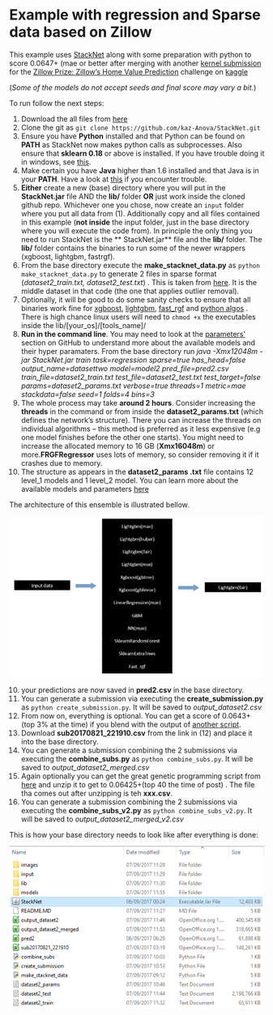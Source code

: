 # Example with regression and Sparse data based on Zillow

This example uses [StackNet](https://github.com/kaz-Anova/StackNet) along with some preparation with python to score 0.0647+ (mae or better after merging with another [kernel submission](https://www.kaggle.com/davidfumo/boosted-trees-lb-0-0643707/code) for the [Zillow Prize: Zillow’s Home Value Prediction](https://www.kaggle.com/c/zillow-prize-1/) challenge on [kaggle](https://www.kaggle.com/) 

(*Some of the models do not accept seeds and final score may vary a bit.*)

To run follow the next steps:

1. Download the all files from [here](https://www.kaggle.com/c/zillow-prize-1/data) 
2. Clone the git as `git clone https://github.com/kaz-Anova/StackNet.git`
3. Ensure you have **Python** installed and that Python can be found on **PATH** as StackNet now makes python calls as subprocesses. Also ensure that **sklearn 0.18** or above is installed. If you have trouble doing it in windows, see [this](https://www.youtube.com/watch?v=Y2q_b4ugPWk).  
4. Make certain you have **Java** higher than 1.6 installed and that Java is in your **PATH**. Have a look at [this](https://www.java.com/en/download/help/path.xml) if you encounter trouble.
5. **Either** create a new (base) directory where you will put in the **StackNet.jar** file AND the **lib/** folder **OR** just work inside the cloned github repo. Whichever one you chose, now create an `input` folder where you put  all data from (1). Additionally copy and all files contained in this example (**not inside** the input folder, just in the base directory where you will execute the code from). In principle the only thing you need to run StackNet is the ** StackNet.jar** file and the **lib/** folder. The **lib/** folder contains the binaries to run some of the newer wrappers (xgboost, lightgbm, fastrgf).
6. From the base directory execute the **make_stacknet_data.py** as `python  make_stacknet_data.py` to generate 2 files in sparse format (*dataset2_train.txt,* *dataset2_test.txt*) . This is taken from [here](https://www.kaggle.com/danieleewww/xgboost-lightgbm-and-olsv107-w-month-features). It is the middle dataset in that code (the one that applies outlier removal). 
6. Optionally, it will be good to do some sanity checks to ensure that all binaries work fine for [xgboost](https://github.com/kaz-Anova/StackNet#install-xgboost), [lightgbm](https://github.com/kaz-Anova/StackNet#install-lightgbm), [fast_rgf](https://github.com/kaz-Anova/StackNet#install-fast_rgf-new) and [python algos](https://github.com/kaz-Anova/StackNet#install-sklearn-algorithmsnew) . There is high chance linux users will need to `chmod +x`  the executables inside the lib/[your_os]/[tools_name]/
7. **Run in the command line**. You may need to look at the [parameters’](https://github.com/kaz-Anova/StackNet#command-line-parameters) section on GitHub to understand more about the available models and their hyper paramaters. From the base directory run 
*java -Xmx12048m -jar StackNet.jar train task=regression sparse=true has_head=false output_name=datasettwo model=model2 pred_file=pred2.csv train_file=dataset2_train.txt test_file=dataset2_test.txt test_target=false params=dataset2_params.txt verbose=true threads=1 metric=mae stackdata=false seed=1 folds=4 bins=3*
8. The whole process may take **around 2 hours**. Consider increasing the **threads** in the command or from inside the **dataset2_params.txt** (which defines the network’s structure). There you can increase the threads on individual algorithms – this method is preferred as it less expensive (e.g one model finishes before the other one starts).  You  might need to increase the allocated memory to 16 GB (**Xmx16048m**) or more.**FRGFRegressor** uses lots of memory, so consider removing it if it crashes due to memory.   
9. The structure as appears in the **dataset2_params .txt** file contains 12 level_1 models and 1 level_2 model. You can learn more about the available models and parameters [here]( https://github.com/kaz-Anova/StackNet/blob/master/parameters/PARAMETERS.MD)

The architecture of this ensemble is illustrated bellow.

![Alt text](/example/zillow_regression_sparse/images/structure.png?raw=true "architecture")


10. your predictions are now saved in **pred2.csv** in the base directory.
11. You can generate a submission via executing the **create_submission.py** as `python create_submission.py`. It will be saved to *output_dataset2.csv*
12. From now on, everything is optional. You can get a score of 0.0643+ (top 3% at the time) if you blend with the output of [another script](https://www.kaggle.com/davidfumo/boosted-trees-lb-0-0643707/output).
13. Download **sub20170821_221910.csv** from the link in (12) and place it into the base directory.
14. You can generate a submission combining the 2 submissions via executing the **combine_subs.py** as `python combine_subs.py`. It will be saved to *output_dataset2_merged.csv*
15. Again optionally you can get the great genetic programming script from [here](https://www.kaggle.com/scirpus/genetic-programming-lb-0-0643904/output) and unzip it to get to 0.06425+(top 40 the time of post) . The file tha comes out after unzipping is teh **xxx.csv**.
16.  You can generate a submission combining the 2 submissions via executing the **combine_subs_v2.py** as `python combine_subs_v2.py`. It will be saved to *output_dataset2_merged_v2.csv*

This is how your base directory needs to look like after everything is done: 

![Alt text](/example/zillow_regression_sparse/images/tree.png?raw=true "architecture")

